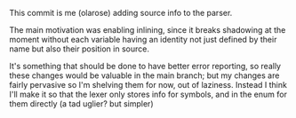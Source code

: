 This commit is me (olarose) adding source info to the parser.

The main motivation was enabling inlining, since it breaks shadowing at the moment
without each variable having an identity not just defined by their name but also their position in source.

It's something that should be done to have better error reporting, so really these changes
would be valuable in the main branch; but my changes are fairly pervasive so I'm shelving them for now, out of laziness.
Instead I think I'll make it so that the lexer only stores info for symbols, and in the enum for them directly (a tad uglier? but simpler)